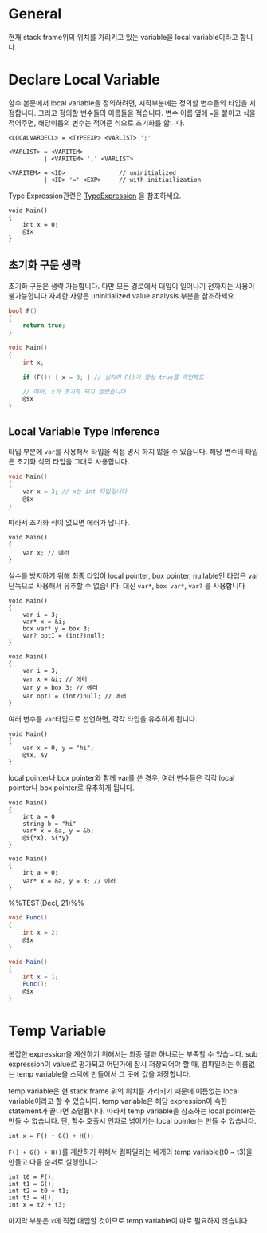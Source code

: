 # General
현재 stack frame위의 위치를 가리키고 있는 variable을 local variable이라고 합니다.

# Declare Local Variable 
함수 본문에서 local variable을 정의하려면, 시작부분에는 정의할 변수들의 타입을 지정합니다. 그리고 정의할 변수들의 이름들을 적습니다. 변수 이름 옆에 `=`을 붙이고 식을 적어주면, 해당이름의 변수는 적어준 식으로 초기화를 합니다.
```
<LOCALVARDECL> = <TYPEEXP> <VARLIST> ';'

<VARLIST> = <VARITEM>
          | <VARITEM> ',' <VARLIST>

<VARITEM> = <ID>               // uninitialized
          | <ID> '=' <EXP>     // with initiailization

```
Type Expression관련은 [TypeExpression](Type.md) 을 참조하세요. 

```
void Main()
{
    int x = 0;
    @$x
}
```
## 초기화 구문 생략
초기화 구문은 생략 가능합니다. 다만 모든 경로에서 대입이 일어나기 전까지는 사용이 불가능합니다 자세한 사항은 uninitialized value analysis 부분을 참조하세요

```c
bool F()
{
    return true;
}

void Main()
{
    int x;
    
    if (F()) { x = 3; } // 심지어 F()가 항상 true를 리턴해도

    // 에러, x가 초기화 되지 않았습니다
    @$x 
}
```

## Local Variable Type Inference
타입 부분에 `var`를 사용해서 타입을 직접 명시 하지 않을 수 있습니다. 해당 변수의 타입은 초기화 식의 타입을 그대로 사용합니다. 
```c
void Main()
{
    var x = 3; // x는 int 타입입니다
    @$x
}
```

따라서 초기화 식이 없으면 에러가 납니다.
```
void Main()
{
    var x; // 에러
}
```

실수를 방지하기 위해 최종 타입이 local pointer, box pointer, nullable인 타입은 var 단독으로 사용해서 유추할 수 없습니다. 대신 `var*`, `box var*`, `var?` 를 사용합니다
```
void Main()
{
    var i = 3;
    var* x = &i;
    box var* y = box 3;
    var? optI = (int?)null;
}
```

```
void Main()
{
    var i = 3;
    var x = &i; // 에러
    var y = box 3; // 에러
    var optI = (int?)null; // 에러
}
```

여러 변수를 `var`타입으로 선언하면, 각각 타입을 유추하게 됩니다.
```
void Main()
{
    var x = 0, y = "hi";
    @$x, $y
}
```

local pointer나 box pointer와 함께 var를 쓴 경우, 여러 변수들은 각각 local pointer나 box pointer로 유추하게 됩니다.
```
void Main()
{
    int a = 0
    string b = "hi"
    var* x = &a, y = &b;
    @${*x}, ${*y}
}
```

```
void Main()
{
    int a = 0;
    var* x = &a, y = 3; // 에러
}
```

%%TEST(Decl, 21)%%
```cs
void Func()
{
    int x = 2;
    @$x
}

void Main()
{
    int x = 1;
    Func();
    @$x
}
```

# Temp Variable
복잡한 expression을 계산하기 위해서는 최종 결과 하나로는 부족할 수 있습니다. sub expression이 value로 평가되고 어딘가에 잠시 저장되어야 할 때, 컴파일러는 이름없는 temp variable을 스택에 만들어서 그 곳에 값을 저장합니다.

temp variable은 현 stack frame 위의 위치를 가리키기 때문에 이름없는 local variable이라고 할 수 있습니다.
temp variable은 해당 expression이 속한 statement가 끝나면 소멸됩니다. 따라서 temp variable을 참조하는 local pointer는 만들 수 없습니다. 단, 함수 호출시 인자로 넘어가는 local pointer는 만들 수 있습니다.

```
int x = F() + G() + H();
```
`F() + G() + H()`를 계산하기 위해서 컴파일러는 네개의 temp variable(t0 ~ t3)을 만들고 다음 순서로 실행합니다
```
int t0 = F();
int t1 = G();
int t2 = t0 + t1;
int t3 = H();
int x = t2 + t3;
```
마지막 부분은 `x`에 직접 대입할 것이므로 temp variable이 따로 필요하지 않습니다
